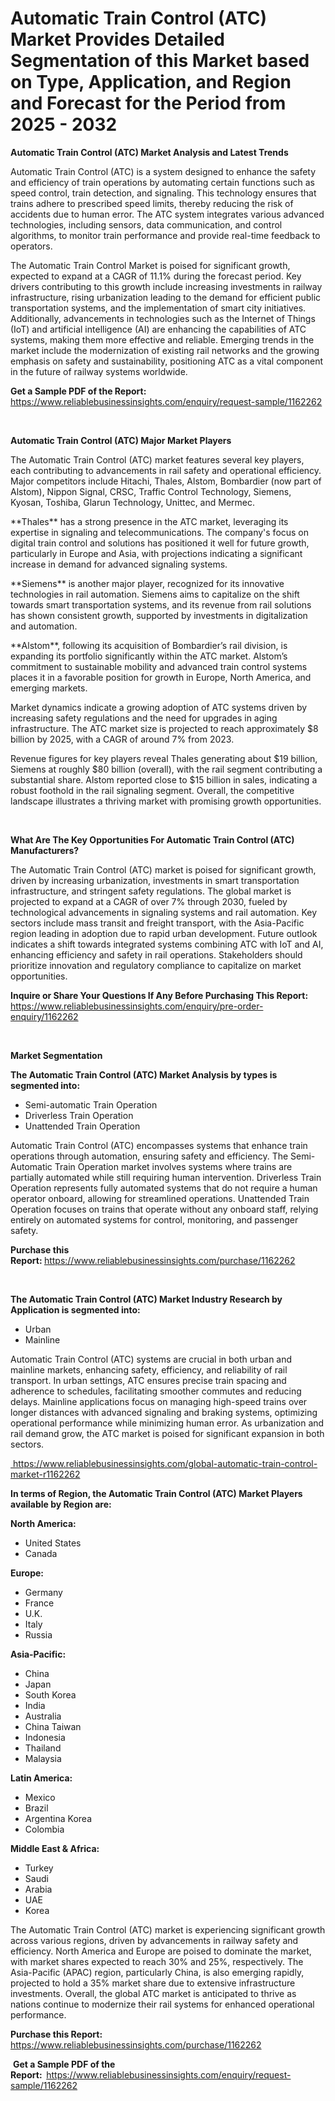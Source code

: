 <p><h1>Automatic Train Control (ATC) Market Provides Detailed Segmentation of this Market based on Type, Application, and Region and Forecast for the Period from 2025 - 2032</h1></p><p><strong>Automatic Train Control (ATC) Market Analysis and Latest Trends</strong></p>
<p><p>Automatic Train Control (ATC) is a system designed to enhance the safety and efficiency of train operations by automating certain functions such as speed control, train detection, and signaling. This technology ensures that trains adhere to prescribed speed limits, thereby reducing the risk of accidents due to human error. The ATC system integrates various advanced technologies, including sensors, data communication, and control algorithms, to monitor train performance and provide real-time feedback to operators.</p><p>The Automatic Train Control Market is poised for significant growth, expected to expand at a CAGR of 11.1% during the forecast period. Key drivers contributing to this growth include increasing investments in railway infrastructure, rising urbanization leading to the demand for efficient public transportation systems, and the implementation of smart city initiatives. Additionally, advancements in technologies such as the Internet of Things (IoT) and artificial intelligence (AI) are enhancing the capabilities of ATC systems, making them more effective and reliable. Emerging trends in the market include the modernization of existing rail networks and the growing emphasis on safety and sustainability, positioning ATC as a vital component in the future of railway systems worldwide.</p></p>
<p><strong>Get a Sample PDF of the Report:&nbsp;</strong> <a href="https://www.reliablebusinessinsights.com/enquiry/request-sample/1162262?utm_campaign=2099&utm_medium=2&utm_source=Github&utm_content=ia&utm_term=16042025&utm_id=automatic-train-control-atc">https://www.reliablebusinessinsights.com/enquiry/request-sample/1162262</a></p>
<p>&nbsp;</p>
<p><strong>Automatic Train Control (ATC) Major Market Players</strong></p>
<p><p>The Automatic Train Control (ATC) market features several key players, each contributing to advancements in rail safety and operational efficiency. Major competitors include Hitachi, Thales, Alstom, Bombardier (now part of Alstom), Nippon Signal, CRSC, Traffic Control Technology, Siemens, Kyosan, Toshiba, Glarun Technology, Unittec, and Mermec.</p><p>**Thales** has a strong presence in the ATC market, leveraging its expertise in signaling and telecommunications. The company's focus on digital train control and solutions has positioned it well for future growth, particularly in Europe and Asia, with projections indicating a significant increase in demand for advanced signaling systems.</p><p>**Siemens** is another major player, recognized for its innovative technologies in rail automation. Siemens aims to capitalize on the shift towards smart transportation systems, and its revenue from rail solutions has shown consistent growth, supported by investments in digitalization and automation.</p><p>**Alstom**, following its acquisition of Bombardier’s rail division, is expanding its portfolio significantly within the ATC market. Alstom’s commitment to sustainable mobility and advanced train control systems places it in a favorable position for growth in Europe, North America, and emerging markets.</p><p>Market dynamics indicate a growing adoption of ATC systems driven by increasing safety regulations and the need for upgrades in aging infrastructure. The ATC market size is projected to reach approximately $8 billion by 2025, with a CAGR of around 7% from 2023.</p><p>Revenue figures for key players reveal Thales generating about $19 billion, Siemens at roughly $80 billion (overall), with the rail segment contributing a substantial share. Alstom reported close to $15 billion in sales, indicating a robust foothold in the rail signaling segment. Overall, the competitive landscape illustrates a thriving market with promising growth opportunities.</p></p>
<p>&nbsp;</p>
<p><strong>What Are The Key Opportunities For Automatic Train Control (ATC) Manufacturers?</strong></p>
<p><p>The Automatic Train Control (ATC) market is poised for significant growth, driven by increasing urbanization, investments in smart transportation infrastructure, and stringent safety regulations. The global market is projected to expand at a CAGR of over 7% through 2030, fueled by technological advancements in signaling systems and rail automation. Key sectors include mass transit and freight transport, with the Asia-Pacific region leading in adoption due to rapid urban development. Future outlook indicates a shift towards integrated systems combining ATC with IoT and AI, enhancing efficiency and safety in rail operations. Stakeholders should prioritize innovation and regulatory compliance to capitalize on market opportunities.</p></p>
<p><strong>Inquire or Share Your Questions If Any Before Purchasing This Report:</strong> <a href="https://www.reliablebusinessinsights.com/enquiry/pre-order-enquiry/1162262?utm_campaign=2099&utm_medium=2&utm_source=Github&utm_content=ia&utm_term=16042025&utm_id=automatic-train-control-atc">https://www.reliablebusinessinsights.com/enquiry/pre-order-enquiry/1162262</a></p>
<p>&nbsp;</p>
<p><strong>Market Segmentation</strong></p>
<p><strong>The Automatic Train Control (ATC) Market Analysis by types is segmented into:</strong></p>
<p><ul><li>Semi-automatic Train Operation</li><li>Driverless Train Operation</li><li>Unattended Train Operation</li></ul></p>
<p><p>Automatic Train Control (ATC) encompasses systems that enhance train operations through automation, ensuring safety and efficiency. The Semi-Automatic Train Operation market involves systems where trains are partially automated while still requiring human intervention. Driverless Train Operation represents fully automated systems that do not require a human operator onboard, allowing for streamlined operations. Unattended Train Operation focuses on trains that operate without any onboard staff, relying entirely on automated systems for control, monitoring, and passenger safety.</p></p>
<p><strong>Purchase this Report:&nbsp;</strong><a href="https://www.reliablebusinessinsights.com/purchase/1162262?utm_campaign=2099&utm_medium=2&utm_source=Github&utm_content=ia&utm_term=16042025&utm_id=automatic-train-control-atc">https://www.reliablebusinessinsights.com/purchase/1162262</a></p>
<p>&nbsp;</p>
<p><strong>The Automatic Train Control (ATC) Market Industry Research by Application is segmented into:</strong></p>
<p><ul><li>Urban</li><li>Mainline</li></ul></p>
<p><p>Automatic Train Control (ATC) systems are crucial in both urban and mainline markets, enhancing safety, efficiency, and reliability of rail transport. In urban settings, ATC ensures precise train spacing and adherence to schedules, facilitating smoother commutes and reducing delays. Mainline applications focus on managing high-speed trains over longer distances with advanced signaling and braking systems, optimizing operational performance while minimizing human error. As urbanization and rail demand grow, the ATC market is poised for significant expansion in both sectors.</p></p>
<p><a href="https://www.reliablebusinessinsights.com/global-automatic-train-control-market-r1162262?utm_campaign=2099&utm_medium=2&utm_source=Github&utm_content=ia&utm_term=16042025&utm_id=automatic-train-control-atc">&nbsp;https://www.reliablebusinessinsights.com/global-automatic-train-control-market-r1162262</a></p>
<p><strong>In terms of Region, the Automatic Train Control (ATC) Market Players available by Region are:</strong></p>
<p>
    <p> <strong> North America: </strong>
        <ul>
            <li>United States</li>
            <li>Canada</li>
        </ul>
        </p> 
    <p> <strong> Europe: </strong>
        <ul>
            <li>Germany</li>
            <li>France</li>
            <li>U.K.</li>
            <li>Italy</li>
            <li>Russia</li>
        </ul>
        </p> 
    <p> <strong> Asia-Pacific: </strong>
        <ul>
            <li>China</li>
            <li>Japan</li>
            <li>South Korea</li>
            <li>India</li>
            <li>Australia</li>
            <li>China Taiwan</li>
            <li>Indonesia</li>
            <li>Thailand</li>
            <li>Malaysia</li>
        </ul>
        </p> 
    <p> <strong> Latin America: </strong>
        <ul>
            <li>Mexico</li>
            <li>Brazil</li>
            <li>Argentina Korea</li>
            <li>Colombia</li>
        </ul>
        </p> 
    <p> <strong> Middle East & Africa: </strong>
        <ul>
            <li>Turkey</li>
            <li>Saudi</li>
            <li>Arabia</li>
            <li>UAE</li>
            <li>Korea</li>
        </ul>
    </p>
    </p>
<p><p>The Automatic Train Control (ATC) market is experiencing significant growth across various regions, driven by advancements in railway safety and efficiency. North America and Europe are poised to dominate the market, with market shares expected to reach 30% and 25%, respectively. The Asia-Pacific (APAC) region, particularly China, is also emerging rapidly, projected to hold a 35% market share due to extensive infrastructure investments. Overall, the global ATC market is anticipated to thrive as nations continue to modernize their rail systems for enhanced operational performance.</p></p>
<p><strong>Purchase this Report: </strong><a href="https://www.reliablebusinessinsights.com/purchase/1162262?utm_campaign=2099&utm_medium=2&utm_source=Github&utm_content=ia&utm_term=16042025&utm_id=automatic-train-control-atc">https://www.reliablebusinessinsights.com/purchase/1162262</a></p>
<p>&nbsp;<strong>Get a Sample PDF of the Report:&nbsp;&nbsp;</strong><a href="https://www.reliablebusinessinsights.com/enquiry/request-sample/1162262?utm_campaign=2099&utm_medium=2&utm_source=Github&utm_content=ia&utm_term=16042025&utm_id=automatic-train-control-atc">https://www.reliablebusinessinsights.com/enquiry/request-sample/1162262</a></p>
<p><strong></strong></p>
<p><p></p><p></p><p></p></p>